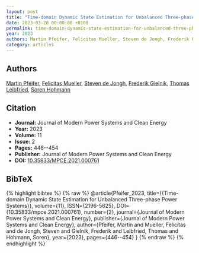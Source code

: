 ```yaml
---
layout: post
title: "Time-domain Dynamic State Estimation for Unbalanced Three-phase Power Systems"
date: 2023-03-28 00:00:00 +0100
permalink: time-domain-dynamic-state-estimation-for-unbalanced-three-phase-power-systems
year: 2023
authors: Martin Pfeifer, Felicitas Mueller, Steven de Jongh, Frederik Gielnik, Thomas Leibfried, Soren Hohmann
category: articles
---
```

 
## Authors
[Martin Pfeifer](authors/martin_pfeifer), [Felicitas Mueller](authors/felicitas_mueller), [Steven de Jongh](authors/steven_de_jongh), [Frederik Gielnik](authors/frederik_gielnik), [Thomas Leibfried](authors/thomas_leibfried), [Soren Hohmann](authors/soren_hohmann)
 
## Citation
- **Journal:** Journal of Modern Power Systems and Clean Energy
- **Year:** 2023
- **Volume:** 11
- **Issue:** 2
- **Pages:** 446--454
- **Publisher:** Journal of Modern Power Systems and Clean Energy
- **DOI:** [10.35833/MPCE.2021.000761](https://doi.org/10.35833/MPCE.2021.000761)
 
## BibTeX
{% highlight bibtex %}
{% raw %}
@article{Pfeifer_2023,
  title={{Time-domain Dynamic State Estimation for Unbalanced Three-phase Power Systems}},
  volume={11},
  ISSN={2196-5625},
  DOI={10.35833/mpce.2021.000761},
  number={2},
  journal={Journal of Modern Power Systems and Clean Energy},
  publisher={Journal of Modern Power Systems and Clean Energy},
  author={Pfeifer, Martin and Mueller, Felicitas and de Jongh, Steven and Gielnik, Frederik and Leibfried, Thomas and Hohmann, Soren},
  year={2023},
  pages={446--454}
}
{% endraw %}
{% endhighlight %}
 
